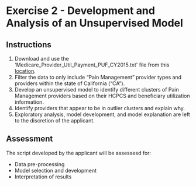 # Exercise 2 - Development and Analysis of an Unsupervised Model

## Instructions
1. Download and use the ‘Medicare_Provider_Util_Payment_PUF_CY2015.txt' file from this [location](https://www.cms.gov/apps/ama/license.asp?file=http://download.cms.gov/Research-Statistics-Data-and-Systems/Statistics-Trends-and-Reports/Medicare-Provider-Charge-Data/Downloads/Medicare_Provider_Util_Payment_PUF_CY2015.zip).
2. Filter the data to only include “Pain Management” provider types and providers within the state of California (“CA”).
3. Develop an unsupervised model to identify different clusters of Pain Management providers based on their HCPCS and beneficiary utilization information. 
4. Identify providers that appear to be in outlier clusters and explain why.
5. Exploratory analysis, model development, and model explanation are left to the discretion of the applicant.

## Assessment
The script developed by the applicant will be assessesd for:
- Data pre-processing
- Model selection and development
- Interpretation of results

 
